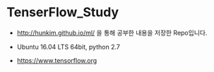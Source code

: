 # TenserFlow_Study

* http://hunkim.github.io/ml/ 을 통해 공부한 내용을 저장한 Repo입니다.
* Ubuntu 16.04 LTS 64bit, python 2.7


* https://www.tensorflow.org
